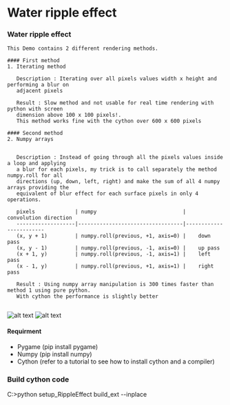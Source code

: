 # Water ripple effect

### Water ripple effect
```
This Demo contains 2 different rendering methods.

#### First method 
1. Iterating method 

   Description : Iterating over all pixels values width x height and performing a blur on 
   adjacent pixels
   
   Result : Slow method and not usable for real time rendering with python with screen 
   dimension above 100 x 100 pixels!.
   This method works fine with the cython over 600 x 600 pixels

#### Second method
2. Numpy arrays


   Description : Instead of going through all the pixels values inside a loop and applying 
   a blur for each pixels, my trick is to call separately the method numpy.roll for all 
   directions (up, down, left, right) and make the sum of all 4 numpy arrays providing the
   equivalent of blur effect for each surface pixels in only 4 operations. 
   
   pixels             | numpy                            |   convolution direction 
   -------------------|----------------------------------|------------------------
   (x, y + 1)         | numpy.roll(previous, +1, axis=0) |    down pass
   (x, y - 1)         | numpy.roll(previous, -1, axis=0) |    up pass
   (x + 1, y)         | numpy.roll(previous, -1, axis=1) |    left pass
   (x - 1, y)         | numpy.roll(previous, +1, axis=1) |    right pass

   Result : Using numpy array manipulation is 300 times faster than method 1 using pure python.
   With cython the performance is slightly better
   
```
![alt text](https://github.com/yoyoberenguer/WaterRippleEffect/blob/master/RippleEffect.gif)
![alt text](https://github.com/yoyoberenguer/WaterRippleEffect/blob/master/RippleEffect1.gif)

#### Requirment 
- Pygame (pip install pygame)
- Numpy (pip install numpy)
- Cython (refer to a tutorial to see how to install cython and a compiler)

### Build cython code
C:\>python setup_RippleEffect build_ext --inplace

